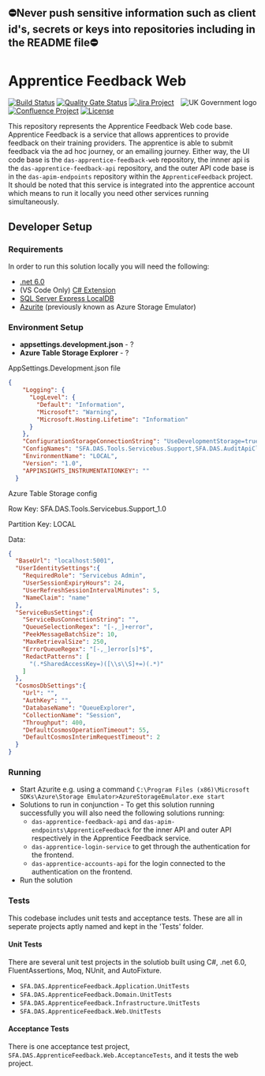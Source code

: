 ## ⛔Never push sensitive information such as client id's, secrets or keys into repositories including in the README file⛔

# Apprentice Feedback Web
<img src="https://avatars.githubusercontent.com/u/9841374?s=200&v=4" align="right" alt="UK Government logo">

[![Build Status](https://sfa-gov-uk.visualstudio.com/Digital%20Apprenticeship%20Service/_apis/build/status/das-apprentice-feedback-web?repoName=SkillsFundingAgency%2Fdas-apprentice-feedback-web&branchName=master)](https://sfa-gov-uk.visualstudio.com/Digital%20Apprenticeship%20Service/_build/latest?definitionId=2539&repoName=SkillsFundingAgency%2Fdas-apprentice-feedback-web&branchName=master)
[![Quality Gate Status](https://sonarcloud.io/api/project_badges/measure?project=SkillsFundingAgency_das-apprentice-feedback-web&metric=alert_status)](https://sonarcloud.io/project/overview?id=SkillsFundingAgency_das-apprentice-feedback-web)
[![Jira Project](https://img.shields.io/badge/Jira-Project-blue)](https://skillsfundingagency.atlassian.net/browse/QF-72)
[![Confluence Project](https://img.shields.io/badge/Confluence-Project-blue)](https://skillsfundingagency.atlassian.net/wiki/spaces/NDL/pages/3776446580/Apprentice+Feedback+-+QF)
[![License](https://img.shields.io/badge/license-MIT-lightgrey.svg?longCache=true&style=flat-square)](https://en.wikipedia.org/wiki/MIT_License)

This repository represents the Apprentice Feedback Web code base. Apprentice Feedback is a service that allows apprentices to provide feedback on their training providers. The apprentice is able to submit feedback via the ad hoc journey, or an emailing journey. Either way, the UI code base is the `das-apprentice-feedback-web` repository, the innner api is the `das-apprentice-feedback-api` repository, and the outer API code base is in the `das-apim-endpoints` repository within the `ApprenticeFeedback` project. It should be noted that this service is integrated into the apprentice account which means to run it locally you need other services running simultaneously. 

## Developer Setup
### Requirements

In order to run this solution locally you will need the following:
* [.net 6.0](https://www.microsoft.com/net/download/)
* (VS Code Only) [C# Extension](https://marketplace.visualstudio.com/items?itemName=ms-vscode.csharp)
* [SQL Server Express LocalDB](https://docs.microsoft.com/en-us/sql/database-engine/configure-windows/sql-server-express-localdb)
* [Azurite](https://docs.microsoft.com/en-us/azure/storage/common/storage-use-azurite) (previously known as Azure Storage Emulator)

### Environment Setup

* **appsettings.development.json** - ?
* **Azure Table Storage Explorer** - ?

AppSettings.Development.json file
```json
{
    "Logging": {
      "LogLevel": {
        "Default": "Information",
        "Microsoft": "Warning",
        "Microsoft.Hosting.Lifetime": "Information"
      }
    },
    "ConfigurationStorageConnectionString": "UseDevelopmentStorage=true;",
    "ConfigNames": "SFA.DAS.Tools.Servicebus.Support,SFA.DAS.AuditApiClient",
    "EnvironmentName": "LOCAL",
    "Version": "1.0",
    "APPINSIGHTS_INSTRUMENTATIONKEY": ""
  }  
```

Azure Table Storage config

Row Key: SFA.DAS.Tools.Servicebus.Support_1.0

Partition Key: LOCAL

Data:

```json
{
  "BaseUrl": "localhost:5001",
  "UserIdentitySettings":{
    "RequiredRole": "Servicebus Admin", 
    "UserSessionExpiryHours": 24,
    "UserRefreshSessionIntervalMinutes": 5,
    "NameClaim": "name"
  },
  "ServiceBusSettings":{
    "ServiceBusConnectionString": "",
    "QueueSelectionRegex": "[-,_]+error",
    "PeekMessageBatchSize": 10,
    "MaxRetrievalSize": 250,
    "ErrorQueueRegex": "[-,_]error[s]*$",
    "RedactPatterns": [
      "(.*SharedAccessKey=)([\\s\\S]+=)(.*)"
    ]
  },
  "CosmosDbSettings":{
    "Url": "",
    "AuthKey": "",
    "DatabaseName": "QueueExplorer",
    "CollectionName": "Session",
    "Throughput": 400,
    "DefaultCosmosOperationTimeout": 55,
    "DefaultCosmosInterimRequestTimeout": 2
  }
}
```
### Running

* Start Azurite e.g. using a command `C:\Program Files (x86)\Microsoft SDKs\Azure\Storage Emulator>AzureStorageEmulator.exe start`
* Solutions to run in conjunction - To get this solution running successfully you will also need the following solutions running:
    * `das-apprentice-feedback-api` and `das-apim-endpoints\ApprenticeFeedback` for the inner API and outer API respectively in the Apprentice Feedback service.
    * `das-apprentice-login-service` to get through the authentication for the frontend. 
    * `das-apprentice-accounts-api` for the login connected to the authentication on the frontend. 
* Run the solution 

### Tests

This codebase includes unit tests and acceptance tests. These are all in seperate projects aptly named and kept in the 'Tests' folder.

#### Unit Tests

There are several unit test projects in the solutiob built using C#, .net 6.0, FluentAssertions, Moq, NUnit, and AutoFixture.
* `SFA.DAS.ApprenticeFeedback.Application.UnitTests`
* `SFA.DAS.ApprenticeFeedback.Domain.UnitTests`
* `SFA.DAS.ApprenticeFeedback.Infrastructure.UnitTests`
* `SFA.DAS.ApprenticeFeedback.Web.UnitTests`

#### Acceptance Tests

There is one acceptance test project, `SFA.DAS.ApprenticeFeedback.Web.AcceptanceTests`, and it tests the web project. 